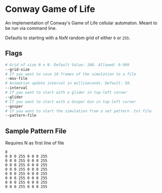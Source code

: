 # Conway Game of Life

An implementation of Conway's Game of Life cellular automaton. Meant to be run via command line. 

Defaults to starting with a _NxN_ random grid of either `0` or `255`.

## Flags

```bash
# Grid of size N x N. Default Value: 100. Allowed: 9-999
--grid-size
# If you want to save 10 frames of the simulation to a file
--mov-file
# Animation update interval in milliseconds. Default: 50. 
--interval
# If you want to start with a glider in top-left corner
--glider
# If you want to start with a Gosper Gun in top-left corner
--gosper
# If you want to start the simulation from a set pattern .txt file
--pattern-file
```

## Sample Pattern File

Requires N as first line of file

```
8
0 0 0 255 0 0 0 255
0 0 0 255 0 0 0 255
0 0 0 255 0 0 0 255
0 0 0 255 0 0 0 255
0 0 0 255 0 0 0 255
0 0 0 255 0 0 0 255
0 0 0 255 0 0 0 255
0 0 0 255 0 0 0 255
```

